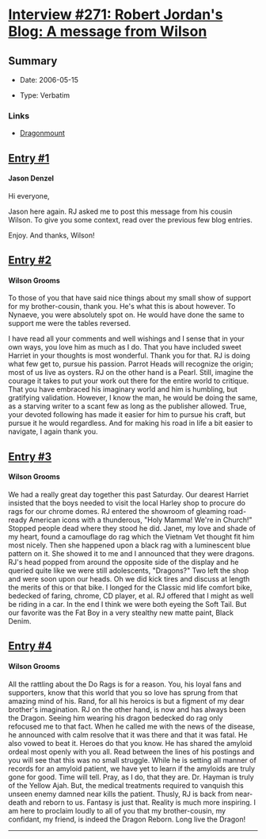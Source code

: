 # [Interview #271: Robert Jordan's Blog: A message from Wilson](https://www.theoryland.com/intvmain.php?i=271)

## Summary

- Date: 2006-05-15

- Type: Verbatim

### Links

- [Dragonmount](http://www.dragonmount.com/forums/blog/4/entry-346-a-message-from-wilson/)


## [Entry #1](./t-271/1)

#### Jason Denzel

Hi everyone,

Jason here again. RJ asked me to post this message from his cousin Wilson. To give you some context, read over the previous few blog entries.

Enjoy. And thanks, Wilson!

## [Entry #2](./t-271/2)

#### Wilson Grooms

To those of you that have said nice things about my small show of support for my brother-cousin, thank you. He's what this is about however. To Nynaeve, you were absolutely spot on. He would have done the same to support me were the tables reversed.

I have read all your comments and well wishings and I sense that in your own ways, you love him as much as I do. That you have included sweet Harriet in your thoughts is most wonderful. Thank you for that. RJ is doing what few get to, pursue his passion. Parrot Heads will recognize the origin; most of us live as oysters. RJ on the other hand is a Pearl. Still, imagine the courage it takes to put your work out there for the entire world to critique. That you have embraced his imaginary world and him is humbling, but gratifying validation. However, I know the man, he would be doing the same, as a starving writer to a scant few as long as the publisher allowed. True, your devoted following has made it easier for him to pursue his craft, but pursue it he would regardless. And for making his road in life a bit easier to navigate, I again thank you.

## [Entry #3](./t-271/3)

#### Wilson Grooms

We had a really great day together this past Saturday. Our dearest Harriet insisted that the boys needed to visit the local Harley shop to procure do rags for our chrome domes. RJ entered the showroom of gleaming road-ready American icons with a thunderous, "Holy Mamma! We're in Church!" Stopped people dead where they stood he did. Janet, my love and shade of my heart, found a camouflage do rag which the Vietnam Vet thought fit him most nicely. Then she happened upon a black rag with a luminescent blue pattern on it. She showed it to me and I announced that they were dragons. RJ's head popped from around the opposite side of the display and he queried quite like we were still adolescents, "Dragons?" Two left the shop and were soon upon our heads. Oh we did kick tires and discuss at length the merits of this or that bike. I longed for the Classic mid life comfort bike, bedecked of faring, chrome, CD player, et al. RJ offered that I might as well be riding in a car. In the end I think we were both eyeing the Soft Tail. But our favorite was the Fat Boy in a very stealthy new matte paint, Black Denim.

## [Entry #4](./t-271/4)

#### Wilson Grooms

All the rattling about the Do Rags is for a reason. You, his loyal fans and supporters, know that this world that you so love has sprung from that amazing mind of his. Rand, for all his heroics is but a figment of my dear brother's imagination. RJ on the other hand, is now and has always been the Dragon. Seeing him wearing his dragon bedecked do rag only refocused me to that fact. When he called me with the news of the disease, he announced with calm resolve that it was there and that it was fatal. He also vowed to beat it. Heroes do that you know. He has shared the amyloid ordeal most openly with you all. Read between the lines of his postings and you will see that this was no small struggle. While he is setting all manner of records for an amyloid patient, we have yet to learn if the amyloids are truly gone for good. Time will tell. Pray, as I do, that they are. Dr. Hayman is truly of the Yellow Ajah. But, the medical treatments required to vanquish this unseen enemy damned near kills the patient. Thusly, RJ is back from near-death and reborn to us. Fantasy is just that. Reality is much more inspiring. I am here to proclaim loudly to all of you that my brother-cousin, my confidant, my friend, is indeed the Dragon Reborn. Long live the Dragon!


---

